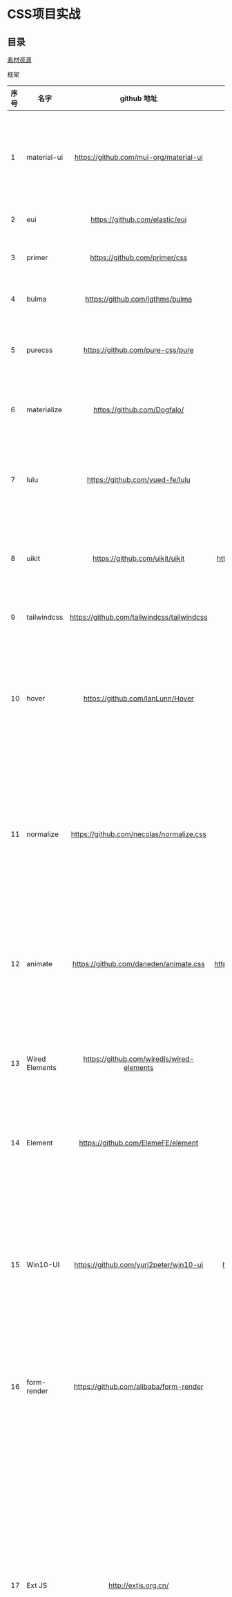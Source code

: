 # CSS项目实战

## 目录

[素材资源](https://sandunppt.com/ "ppt，图片，字体，插件，还有一些在线办公的一些工具箱等等")

框架

|  序号 | 名字 | github 地址 | 在线文档 | 其他说明
|  :---- | --- | :----: |   ----:  | --- 
| 1 | material-ui | https://github.com/mui-org/material-ui | https://material-ui.com/zh/ | MATERIAL-UI : React 组件用于更快速、更简便的 web 开发。你也可以建立你自己的设计系统，或者从 Material Design 开始。
| 2 | eui | https://github.com/elastic/eui | https://elastic.github.io/eui/#/ | Elastic UI Framework 🙌 [实例](https://elastic.github.io/eui/#/guidelines/text-scales )
| 3 | primer | https://github.com/primer/css | https://primer.style/css | The CSS design system that powers GitHub 
| 4 | bulma | https://github.com/jgthms/bulma | https://bulma.io/documentation/ | Modern CSS framework based on Flexbox
| 5 | purecss | https://github.com/pure-css/pure | http://www.purecss.cn/ | 美国雅虎公司出品的一组轻量级、响应式纯css模块，适用于任何Web项目
| 6 | materialize  |https://github.com/Dogfalo/|https://materializecss.com/ | Materialize, a CSS Framework based on Material Design
| 7 | lulu | https://github.com/yued-fe/lulu | https://l-ui.com/content/about/design.html | lulu整个项目就是提供一些UI组件的JS和CSS，很纯粹的JS和CSS，没有任何矫揉造作的“变身”处理。
| 8 | uikit | https://github.com/uikit/uikit | https://getuikit.com/docs/introduction | A lightweight and modular front-end framework for developing fast and powerful web interfaces 
| 9 | tailwindcss | https://github.com/tailwindcss/tailwindcss | https://tailwindcss.com/ | A utility-first CSS framework for rapid UI development
| 10 | hover | https://github.com/IanLunn/Hover  | http://ianlunn.github.io/Hover/ | CSS3动力悬停效果的集合，适用于链接，按钮，徽标，SVG，特色图像等。轻松应用于您自己的元素，修改或仅用于灵感。提供CSS，Sass和LESS
| 11 | normalize | https://github.com/necolas/normalize.css | http://nicolasgallagher.com/about-normalize-css/ | Normalize.css是一种CSS reset的替代方案。它在默认的HTML元素样式上提供了跨浏览器的高度一致性。相比于传统的CSS reset，Normalize.css是一种现代的、为HTML5准备的优质替代方案
| 12 | animate | https://github.com/daneden/animate.css | https://daneden.github.io/animate.css/ | 一个CSS动画的跨浏览器库。因为易于使用易于使用 A cross-browser library of CSS animations. As easy to use as an easy thing
| 13 | Wired Elements | https://github.com/wiredjs/wired-elements | https://wiredjs.com/ | Wired Elements 是一系列具有 ### *手绘* ### 外观的基本 UI 元素，这些 UI 元素可以用于线框、模型等手绘风格页面。 
| 14 | Element | https://github.com/ElemeFE/element | http://element-ui.cn/#/zh-CN |  Element，一套为开发者、设计师和产品经理准备的基于 Vue 2.0 的桌面端组件库 
| 15 | Win10-UI  | https://github.com/yuri2peter/win10-ui | http://win10ui.yuri2.cn/src/doc.html | Win10-UI是一款win10风格的后台UI框架。它使用了丰富的win10桌面元素，包括桌面图标、窗口化子页面管理、开始菜单、动态小磁贴等组件，兼容主流现代浏览器及移动端的屏幕尺寸，适合快速开发后台管理系统的前端界面。
| 16 | form-render | https://github.com/alibaba/form-render | https://alibaba.github.io/form-render/#/ | 跨组件体系的表单渲染引擎 - 通过 JSON Schema 快速生成自定义表单配置界面
| 17 | Ext JS | http://extjs.org.cn/ | https://docs.sencha.com/ | Ext JS是一个流行的JavaScript框架，它为使用跨浏览器功能构建Web应用程序提供了丰富的UI。 Ext JS基本上用于创建桌面应用程序它支持所有现代浏览器，如IE6 +，FF，Chrome，safari 6+ 等。而sencha，sencha touch的另一个产品用于移动应用程序。Ext JS基于MVC / MVVM架构。 最新版本的Ext JS 6是一个单一的平台，可以用于桌面和移动应用程序，而不需要为不同的平台提供不同的代码。
| 18 | tabler | https://github.com/tabler/tabler | https://tabler.io/ | Tabler is free and open-source HTML Dashboard UI Kit built on Bootstrap 
| 19 | 待定 | 待定 | 待定 | 待定

* 语法
  * http://css.doyoe.com/
  * https://tympanus.net/codrops/css_reference/
  * https://www.css88.com/tool/css3Preview/Transform.html
  * https://qishaoxuan.github.io/css_tricks/
  * https://afeld.github.io/emoji-css/emoji.css
  * https://chokcoco.github.io/CSS-Inspiration/#/
* 定义规则
  * https://vgpena.github.io/winning-with-css-variables/
  * https://www.smashingmagazine.com/2017/04/start-using-css-custom-properties/
* 按钮
  *  https://codepen.io/alphami/pen/qeqQmp
* error页面
  * https://codepen.io/HIC/pen/bXwvjp
  * https://codepen.io/DavidJAldred/pen/WqLxme
* 导航
  * https://codepen.io/knyttneve/pen/LKrGBy
* 收集特效
  * https://cssfx.dev/
* 精选片段
  * https://github.com/30-seconds/30-seconds-of-css
* 渐变
  * https://webgradients.com/
* Flexbox
  * https://github.com/veedrin/horseshoe/tree/master/flex
* 215天气主题图标和CSS
  * https://github.com/erikflowers/weather-icons
* Web 图标指南-英文:
  * https://dev.to/adrianbdesigns/icon-workflow-for-the-web-an-in-depth-guide-26hj

[↑ 返回目录 ↑](#目录)
